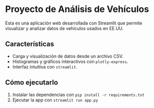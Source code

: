 # Proyecto de Análisis de Vehículos

Esta es una aplicación web desarrollada con Streamlit que permite visualizar y analizar datos de vehículos usados en EE.UU.

## Características
- Carga y visualización de datos desde un archivo CSV.
- Histogramas y gráficos interactivos con `plotly-express`.
- Interfaz intuitiva con `streamlit`.

## Cómo ejecutarlo
1. Instalar las dependencias con `pip install -r requirements.txt`
2. Ejecutar la app con `streamlit run app.py`
